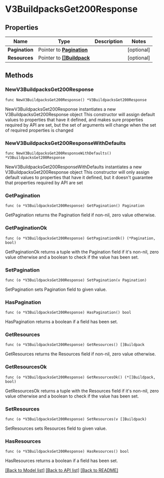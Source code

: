 # V3BuildpacksGet200Response

## Properties

Name | Type | Description | Notes
------------ | ------------- | ------------- | -------------
**Pagination** | Pointer to [**Pagination**](Pagination.md) |  | [optional] 
**Resources** | Pointer to [**[]Buildpack**](Buildpack.md) |  | [optional] 

## Methods

### NewV3BuildpacksGet200Response

`func NewV3BuildpacksGet200Response() *V3BuildpacksGet200Response`

NewV3BuildpacksGet200Response instantiates a new V3BuildpacksGet200Response object
This constructor will assign default values to properties that have it defined,
and makes sure properties required by API are set, but the set of arguments
will change when the set of required properties is changed

### NewV3BuildpacksGet200ResponseWithDefaults

`func NewV3BuildpacksGet200ResponseWithDefaults() *V3BuildpacksGet200Response`

NewV3BuildpacksGet200ResponseWithDefaults instantiates a new V3BuildpacksGet200Response object
This constructor will only assign default values to properties that have it defined,
but it doesn't guarantee that properties required by API are set

### GetPagination

`func (o *V3BuildpacksGet200Response) GetPagination() Pagination`

GetPagination returns the Pagination field if non-nil, zero value otherwise.

### GetPaginationOk

`func (o *V3BuildpacksGet200Response) GetPaginationOk() (*Pagination, bool)`

GetPaginationOk returns a tuple with the Pagination field if it's non-nil, zero value otherwise
and a boolean to check if the value has been set.

### SetPagination

`func (o *V3BuildpacksGet200Response) SetPagination(v Pagination)`

SetPagination sets Pagination field to given value.

### HasPagination

`func (o *V3BuildpacksGet200Response) HasPagination() bool`

HasPagination returns a boolean if a field has been set.

### GetResources

`func (o *V3BuildpacksGet200Response) GetResources() []Buildpack`

GetResources returns the Resources field if non-nil, zero value otherwise.

### GetResourcesOk

`func (o *V3BuildpacksGet200Response) GetResourcesOk() (*[]Buildpack, bool)`

GetResourcesOk returns a tuple with the Resources field if it's non-nil, zero value otherwise
and a boolean to check if the value has been set.

### SetResources

`func (o *V3BuildpacksGet200Response) SetResources(v []Buildpack)`

SetResources sets Resources field to given value.

### HasResources

`func (o *V3BuildpacksGet200Response) HasResources() bool`

HasResources returns a boolean if a field has been set.


[[Back to Model list]](../README.md#documentation-for-models) [[Back to API list]](../README.md#documentation-for-api-endpoints) [[Back to README]](../README.md)


